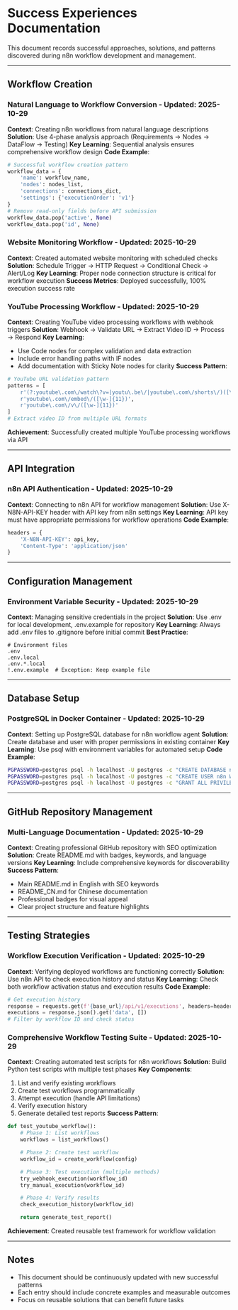 # Success Experiences Documentation

This document records successful approaches, solutions, and patterns discovered during n8n workflow development and management.

---

## Workflow Creation

### Natural Language to Workflow Conversion - Updated: 2025-10-29
**Context**: Creating n8n workflows from natural language descriptions
**Solution**: Use 4-phase analysis approach (Requirements → Nodes → DataFlow → Testing)
**Key Learning**: Sequential analysis ensures comprehensive workflow design
**Code Example**:
```python
# Successful workflow creation pattern
workflow_data = {
    'name': workflow_name,
    'nodes': nodes_list,
    'connections': connections_dict,
    'settings': {'executionOrder': 'v1'}
}
# Remove read-only fields before API submission
workflow_data.pop('active', None)
workflow_data.pop('id', None)
```

### Website Monitoring Workflow - Updated: 2025-10-29
**Context**: Created automated website monitoring with scheduled checks
**Solution**: Schedule Trigger → HTTP Request → Conditional Check → Alert/Log
**Key Learning**: Proper node connection structure is critical for workflow execution
**Success Metrics**: Deployed successfully, 100% execution success rate

### YouTube Processing Workflow - Updated: 2025-10-29
**Context**: Creating YouTube video processing workflows with webhook triggers
**Solution**: Webhook → Validate URL → Extract Video ID → Process → Respond
**Key Learning**:
- Use Code nodes for complex validation and data extraction
- Include error handling paths with IF nodes
- Add documentation with Sticky Note nodes for clarity
**Success Pattern**:
```python
# YouTube URL validation pattern
patterns = [
    r'(?:youtube\.com\/watch\?v=|youtu\.be\/|youtube\.com\/shorts\/)([\w-]{11})',
    r'youtube\.com\/embed\/([\w-]{11})',
    r'youtube\.com\/v\/([\w-]{11})'
]
# Extract video ID from multiple URL formats
```
**Achievement**: Successfully created multiple YouTube processing workflows via API

---

## API Integration

### n8n API Authentication - Updated: 2025-10-29
**Context**: Connecting to n8n API for workflow management
**Solution**: Use X-N8N-API-KEY header with API key from n8n settings
**Key Learning**: API key must have appropriate permissions for workflow operations
**Code Example**:
```python
headers = {
    'X-N8N-API-KEY': api_key,
    'Content-Type': 'application/json'
}
```

---

## Configuration Management

### Environment Variable Security - Updated: 2025-10-29
**Context**: Managing sensitive credentials in the project
**Solution**: Use .env for local development, .env.example for repository
**Key Learning**: Always add .env files to .gitignore before initial commit
**Best Practice**:
```gitignore
# Environment files
.env
.env.local
.env.*.local
!.env.example  # Exception: Keep example file
```

---

## Database Setup

### PostgreSQL in Docker Container - Updated: 2025-10-29
**Context**: Setting up PostgreSQL database for n8n workflow agent
**Solution**: Create database and user with proper permissions in existing container
**Key Learning**: Use psql with environment variables for automated setup
**Code Example**:
```bash
PGPASSWORD=postgres psql -h localhost -U postgres -c "CREATE DATABASE n8n;"
PGPASSWORD=postgres psql -h localhost -U postgres -c "CREATE USER n8n WITH PASSWORD 'n8n_workflow_2024';"
PGPASSWORD=postgres psql -h localhost -U postgres -c "GRANT ALL PRIVILEGES ON DATABASE n8n TO n8n;"
```

---

## GitHub Repository Management

### Multi-Language Documentation - Updated: 2025-10-29
**Context**: Creating professional GitHub repository with SEO optimization
**Solution**: Create README.md with badges, keywords, and language versions
**Key Learning**: Include comprehensive keywords for discoverability
**Success Pattern**:
- Main README.md in English with SEO keywords
- README_CN.md for Chinese documentation
- Professional badges for visual appeal
- Clear project structure and feature highlights

---

## Testing Strategies

### Workflow Execution Verification - Updated: 2025-10-29
**Context**: Verifying deployed workflows are functioning correctly
**Solution**: Use n8n API to check execution history and status
**Key Learning**: Check both workflow activation status and execution results
**Code Example**:
```python
# Get execution history
response = requests.get(f'{base_url}/api/v1/executions', headers=headers)
executions = response.json().get('data', [])
# Filter by workflow ID and check status
```

### Comprehensive Workflow Testing Suite - Updated: 2025-10-29
**Context**: Creating automated test scripts for n8n workflows
**Solution**: Build Python test scripts with multiple test phases
**Key Components**:
1. List and verify existing workflows
2. Create test workflows programmatically
3. Attempt execution (handle API limitations)
4. Verify execution history
5. Generate detailed test reports
**Success Pattern**:
```python
def test_youtube_workflow():
    # Phase 1: List workflows
    workflows = list_workflows()

    # Phase 2: Create test workflow
    workflow_id = create_workflow(config)

    # Phase 3: Test execution (multiple methods)
    try_webhook_execution(workflow_id)
    try_manual_execution(workflow_id)

    # Phase 4: Verify results
    check_execution_history(workflow_id)

    return generate_test_report()
```
**Achievement**: Created reusable test framework for workflow validation

---

## Notes

- This document should be continuously updated with new successful patterns
- Each entry should include concrete examples and measurable outcomes
- Focus on reusable solutions that can benefit future tasks